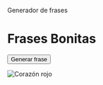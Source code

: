 Generador de frases

<!DOCTYPE html>
<html>
<head>
   <title>Generador de Frases</title>
   <link rel="stylesheet" href="styles.css">
</head>
<body>
  <h1>Frases Bonitas</h1>
  <button id="generar">Generar frase</button>
  <p id="frase"></p>
  <script src="script.js"></script>
  <img src="corazonrojo.jpg" alt="Corazón rojo">
</body>
</html>
